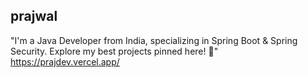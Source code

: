 ## prajwal

"I'm a Java Developer from India, specializing in Spring Boot & Spring Security. Explore my best projects pinned here! 🚀"
https://prajdev.vercel.app/
